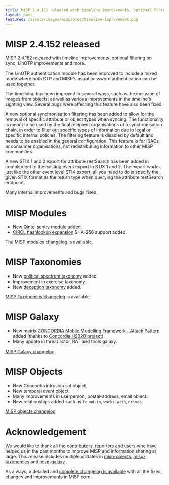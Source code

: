 ```yaml
---
title: MISP 2.4.152 released with timeline improvements, optional filtering on sync, LinOTP improvements and more.
layout: post
featured: /assets/images/misp/blog/timeline-improvement.png
---
```


# MISP 2.4.152 released

MISP 2.4.152 released with timeline improvements, optional filtering on sync, LinOTP improvements and more.

The LinOTP authentication module has been improved to include a mixed mode where both OTP and MISP's usual password authentication can be used together.

The timelining has been improved in several ways, such as the inclusion of images from objects, as well as various improvements in the timeline's sighting view. Several bugs were affecting this feature have also been fixed.

A new optional synchronisation filtering has been added to allow for the removal of specific attribute or object types when syncing. The functionality is meant to be used by the final recipient organisations of a synchronisation chain, in order to filter out specific types of information due to legal or specific internal policies. The filtering feature is disabled by default and needs to be enabled in the general configuration. This feature is for ISACs or consumer organisations, not redistributing information to other MISP communities.

A new STIX 1 and 2 export for attribute restSearch has been added in complement to the existing event export in STIX 1 and 2. The export works just like the other event level STIX export, all you need to do is specify the given STIX format as the return type when querying the attribute restSearch endpoint.

Many internal improvements and bugs fixed.

# MISP Modules

- New [Qintel sentry module](https://misp.github.io/misp-modules/expansion/#qintel_qsentry) added.
- [CIRCL hashlookup expansion](https://circl.lu/services/hashlookup/) SHA-256 support added.

The [MISP modules changelog is available](https://www.misp-project.org/Changelog-misp-modules.txt).

# MISP Taxonomies

- New [political spectrum taxonomy](https://www.misp-project.org/taxonomies.html#_political_spectrum) added.
- Improvement in exercise taxonomy.
- New [deception taxonomy](https://www.misp-project.org/taxonomies.html#_deception) added.

[MISP Taxonomies changelog](https://www.misp-project.org/Changelog-misp-taxonomies.txt) is available.

# MISP Galaxy

- New matrix [CONCORDIA Mobile Modelling Framework - Attack Pattern](https://www.misp-project.org/galaxy.html#_concordia_mobile_modelling_framework_attack_pattern) added (thanks to [Concordia H2020 project](https://www.concordia-h2020.eu/)).
- Many update in threat actor, RAT and tools galaxy. 

[MISP Galaxy changelog](https://www.misp-project.org/Changelog-misp-galaxy.txt)

# MISP Objects

- New Concordia intrusion set object.
- New temporal event object.
- Many improvements in userperson, postal-address, email object.
- New relationships added such as `found-in`, `works-with`, `drives`.

[MISP objects changelog](https://www.misp-project.org/Changelog-misp-objects.txt)

# Acknowledgement

We would like to thank all the [contributors](https://www.misp-project.org/contributors), reporters and users who have helped us in the past months to improve MISP and information sharing at large. This release includes multiple updates in [misp-objects](https://www.misp-project.org/objects.html), [misp-taxonomies](https://www.misp-project.org/taxonomies.html) and [misp-galaxy](https://www.misp-project.org/galaxy.html)
.

As always, a detailed and [complete changelog is available](https://www.misp-project.org/Changelog.txt) with all the fixes, changes and improvements in MISP core.

